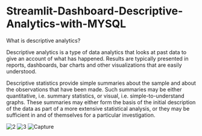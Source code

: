 # Streamlit-Dashboard-Descriptive-Analytics-with-MYSQL

What is descriptive analytics?

Descriptive analytics is a type of data analytics that looks at past data to give an account of what has happened. Results are typically presented in reports, dashboards, bar charts and other visualizations that are easily understood.

Descriptive statistics provide simple summaries about the sample and about the observations that have been made. Such summaries may be either quantitative, i.e. summary statistics, or visual, i.e. simple-to-understand graphs. These summaries may either form the basis of the initial description of the data as part of a more extensive statistical analysis, or they may be sufficient in and of themselves for a particular investigation.


![2](https://user-images.githubusercontent.com/129072179/237061782-07ec0192-9126-459e-86fe-fcda2663e4b8.PNG)
![3](https://user-images.githubusercontent.com/129072179/237061835-27cab809-184b-4a48-935b-bf4121777990.PNG)
![Capture](https://user-images.githubusercontent.com/129072179/237061846-c9cf2b8a-a11e-4cf3-880c-7e5570ef2671.PNG)
